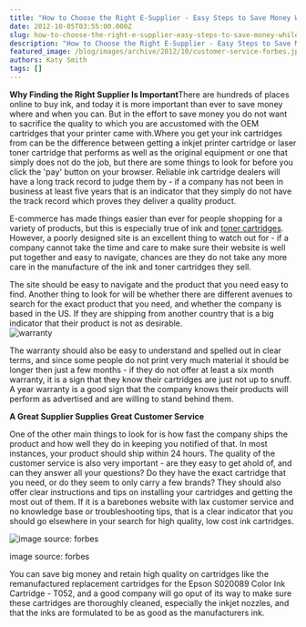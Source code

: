```yaml
---
title: "How to Choose the Right E-Supplier - Easy Steps to Save Money While Retaining Quality"
date: 2012-10-05T03:55:00.000Z
slug: how-to-choose-the-right-e-supplier-easy-steps-to-save-money-while-retaining-quality
description: "How to Choose the Right E-Supplier - Easy Steps to Save Money While Retaining Quality"
featured_image: /blog/images/archive/2012/10/customer-service-forbes.jpg
authors: Katy Smith
tags: []
---
```


  
**Why Finding the Right Supplier Is Important**There are hundreds of places online to buy ink, and today it is more important than ever to save money where and when you can. But in the effort to save money you do not want to sacrifice the quality to which you are accustomed with the OEM cartridges that your printer came with.Where you get your ink cartridges from can be the difference between getting a inkjet printer cartridge or laser toner cartridge that performs as well as the original equipment or one that simply does not do the job, but there are some things to look for before you click the 'pay' button on your browser. Reliable ink cartridge dealers will have a long track record to judge them by - if a company has not been in business at least five years that is an indicator that they simply do not have the track record which proves they deliver a quality product. 

E-commerce has made things easier than ever for people shopping for a variety of products, but this is especially true of ink and [toner cartridges](https://www.tomatoink.com/). However, a poorly designed site is an excellent thing to watch out for - if a company cannot take the time and care to make sure their website is well put together and easy to navigate, chances are they do not take any more care in the manufacture of the ink and toner cartridges they sell.

The site should be easy to navigate and the product that you need easy to find. Another thing to look for will be whether there are different avenues to search for the exact product that you need, and whether the company is based in the US. If they are shipping from another country that is a big indicator that their product is not as desirable.  
![warranty](/blog/images/archive/2012/09/warranty.jpg)

The warranty should also be easy to understand and spelled out in clear terms, and since some people do not print very much material it should be longer then just a few months - if they do not offer at least a six month warranty, it is a sign that they know their cartridges are just not up to snuff. A year warranty is a good sign that the company knows their products will perform as advertised and are willing to stand behind them.

**A Great Supplier Supplies Great Customer Service**

One of the other main things to look for is how fast the company ships the product and how well they do in keeping you notified of that. In most instances, your product should ship within 24 hours. The quality of the customer service is also very important - are they easy to get ahold of, and can they answer all your questions? Do they have the exact cartridge that you need, or do they seem to only carry a few brands? They should also offer clear instructions and tips on installing your cartridges and getting the most out of them. If it is a barebones website with lax customer service and no knowledge base or troubleshooting tips, that is a clear indicator that you should go elsewhere in your search for high quality, low cost ink cartridges.

![image source: forbes](/blog/images/archive/2012/10/customer-service-forbes-632x449.jpg)

image source: forbes

You can save big money and retain high quality on cartridges like the remanufactured replacement cartridges for the Epson S020089 Color Ink Cartridge - T052, and a good company will go oput of its way to make sure these cartridges are thoroughly cleaned, especially the inkjet nozzles, and that the inks are formulated to be as good as the manufacturers ink.
